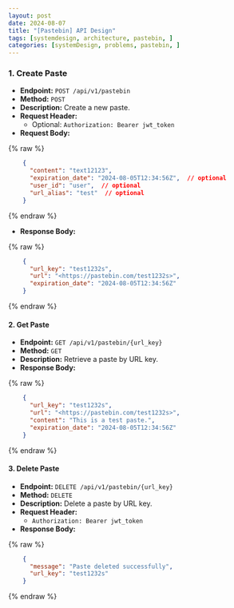 ```yaml
---
layout: post
date: 2024-08-07
title: "[Pastebin] API Design"
tags: [systemdesign, architecture, pastebin, ]
categories: [systemDesign, problems, pastebin, ]
---
```



### 1. Create Paste

- **Endpoint:** `POST /api/v1/pastebin`
- **Method:** `POST`
- **Description:** Create a new paste.
- **Request Header:**
	- Optional: `Authorization: Bearer jwt_token`
- **Request Body:**


{% raw %}
```json
	{
	  "content": "text12123",
	  "expiration_date": "2024-08-05T12:34:56Z",  // optional
	  "user_id": "user",  // optional
	  "url_alias": "test"  // optional
	}
```
{% endraw %}


- **Response Body:**


{% raw %}
```json
	{
	  "url_key": "test1232s",
	  "url": "<https://pastebin.com/test1232s>",
	  "expiration_date": "2024-08-05T12:34:56Z"
	}
```
{% endraw %}



#### 2. Get Paste

- **Endpoint:** `GET /api/v1/pastebin/{url_key}`
- **Method:** `GET`
- **Description:** Retrieve a paste by URL key.
- **Response Body:**


{% raw %}
```json
	{
	  "url_key": "test1232s",
	  "url": "<https://pastebin.com/test1232s>",
	  "content": "This is a test paste.",
	  "expiration_date": "2024-08-05T12:34:56Z"
	}
```
{% endraw %}



#### 3. Delete Paste

- **Endpoint:** `DELETE /api/v1/pastebin/{url_key}`
- **Method:** `DELETE`
- **Description:** Delete a paste by URL key.
- **Request Header:**
	- `Authorization: Bearer jwt_token`
- **Response Body:**


{% raw %}
```json
	{
	  "message": "Paste deleted successfully",
	  "url_key": "test1232s"
	}
```
{% endraw %}


